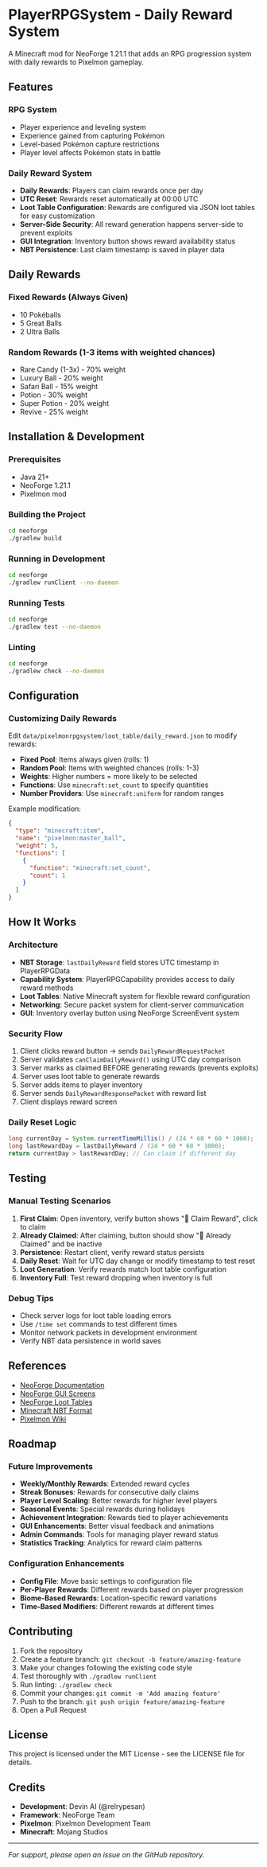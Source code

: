 # PlayerRPGSystem - Daily Reward System

A Minecraft mod for NeoForge 1.21.1 that adds an RPG progression system with daily rewards to Pixelmon gameplay.

## Features

### RPG System
- Player experience and leveling system
- Experience gained from capturing Pokémon
- Level-based Pokémon capture restrictions
- Player level affects Pokémon stats in battle

### Daily Reward System
- **Daily Rewards**: Players can claim rewards once per day
- **UTC Reset**: Rewards reset automatically at 00:00 UTC
- **Loot Table Configuration**: Rewards are configured via JSON loot tables for easy customization
- **Server-Side Security**: All reward generation happens server-side to prevent exploits
- **GUI Integration**: Inventory button shows reward availability status
- **NBT Persistence**: Last claim timestamp is saved in player data

## Daily Rewards

### Fixed Rewards (Always Given)
- 10 Pokéballs
- 5 Great Balls  
- 2 Ultra Balls

### Random Rewards (1-3 items with weighted chances)
- Rare Candy (1-3x) - 70% weight
- Luxury Ball - 20% weight
- Safari Ball - 15% weight
- Potion - 30% weight
- Super Potion - 20% weight
- Revive - 25% weight

## Installation & Development

### Prerequisites
- Java 21+
- NeoForge 1.21.1
- Pixelmon mod

### Building the Project
```bash
cd neoforge
./gradlew build
```

### Running in Development
```bash
cd neoforge
./gradlew runClient --no-daemon
```

### Running Tests
```bash
cd neoforge
./gradlew test --no-daemon
```

### Linting
```bash
cd neoforge
./gradlew check --no-daemon
```

## Configuration

### Customizing Daily Rewards
Edit `data/pixelmonrpgsystem/loot_table/daily_reward.json` to modify rewards:

- **Fixed Pool**: Items always given (rolls: 1)
- **Random Pool**: Items with weighted chances (rolls: 1-3)
- **Weights**: Higher numbers = more likely to be selected
- **Functions**: Use `minecraft:set_count` to specify quantities
- **Number Providers**: Use `minecraft:uniform` for random ranges

Example modification:
```json
{
  "type": "minecraft:item",
  "name": "pixelmon:master_ball",
  "weight": 5,
  "functions": [
    {
      "function": "minecraft:set_count", 
      "count": 1
    }
  ]
}
```

## How It Works

### Architecture
- **NBT Storage**: `lastDailyReward` field stores UTC timestamp in PlayerRPGData
- **Capability System**: PlayerRPGCapability provides access to daily reward methods
- **Loot Tables**: Native Minecraft system for flexible reward configuration
- **Networking**: Secure packet system for client-server communication
- **GUI**: Inventory overlay button using NeoForge ScreenEvent system

### Security Flow
1. Client clicks reward button → sends `DailyRewardRequestPacket`
2. Server validates `canClaimDailyReward()` using UTC day comparison
3. Server marks as claimed BEFORE generating rewards (prevents exploits)
4. Server uses loot table to generate rewards
5. Server adds items to player inventory
6. Server sends `DailyRewardResponsePacket` with reward list
7. Client displays reward screen

### Daily Reset Logic
```java
long currentDay = System.currentTimeMillis() / (24 * 60 * 60 * 1000);
long lastRewardDay = lastDailyReward / (24 * 60 * 60 * 1000);
return currentDay > lastRewardDay; // Can claim if different day
```

## Testing

### Manual Testing Scenarios
1. **First Claim**: Open inventory, verify button shows "🎁 Claim Reward", click to claim
2. **Already Claimed**: After claiming, button should show "🎁 Already Claimed" and be inactive
3. **Persistence**: Restart client, verify reward status persists
4. **Daily Reset**: Wait for UTC day change or modify timestamp to test reset
5. **Loot Generation**: Verify rewards match loot table configuration
6. **Inventory Full**: Test reward dropping when inventory is full

### Debug Tips
- Check server logs for loot table loading errors
- Use `/time set` commands to test different times
- Monitor network packets in development environment
- Verify NBT data persistence in world saves

## References

- [NeoForge Documentation](https://docs.neoforged.net/)
- [NeoForge GUI Screens](https://docs.neoforged.net/docs/gui/screens/)
- [NeoForge Loot Tables](https://docs.neoforged.net/docs/resources/server/loottables/)
- [Minecraft NBT Format](https://minecraft.wiki/w/NBT_format)
- [Pixelmon Wiki](https://pixelmonmod.com/wiki/)

## Roadmap

### Future Improvements
- **Weekly/Monthly Rewards**: Extended reward cycles
- **Streak Bonuses**: Rewards for consecutive daily claims
- **Player Level Scaling**: Better rewards for higher level players
- **Seasonal Events**: Special rewards during holidays
- **Achievement Integration**: Rewards tied to player achievements
- **GUI Enhancements**: Better visual feedback and animations
- **Admin Commands**: Tools for managing player reward status
- **Statistics Tracking**: Analytics for reward claim patterns

### Configuration Enhancements
- **Config File**: Move basic settings to configuration file
- **Per-Player Rewards**: Different rewards based on player progression
- **Biome-Based Rewards**: Location-specific reward variations
- **Time-Based Modifiers**: Different rewards at different times

## Contributing

1. Fork the repository
2. Create a feature branch: `git checkout -b feature/amazing-feature`
3. Make your changes following the existing code style
4. Test thoroughly with `./gradlew runClient`
5. Run linting: `./gradlew check`
6. Commit your changes: `git commit -m 'Add amazing feature'`
7. Push to the branch: `git push origin feature/amazing-feature`
8. Open a Pull Request

## License

This project is licensed under the MIT License - see the LICENSE file for details.

## Credits

- **Development**: Devin AI (@relrypesan)
- **Framework**: NeoForge Team
- **Pixelmon**: Pixelmon Development Team
- **Minecraft**: Mojang Studios

---

*For support, please open an issue on the GitHub repository.*
